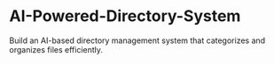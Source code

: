 # AI-Powered-Directory-System
Build an AI-based directory management system that categorizes and organizes files efficiently.
